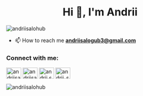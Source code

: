 <h1 align="center">Hi 👋, I'm Andrii</h1>

<p align="left"> <img src="https://komarev.com/ghpvc/?username=andriisalohub&label=Profile%20views&color=0e75b6&style=flat" alt="andriisalohub" /> </p>

- 📫 How to reach me **andriisalogub3@gmail.com**

<h3 align="left">Connect with me:</h3>
<p align="left">
<a href="https://twitter.com/andriisalohub" target="blank"><img align="center" src="https://raw.githubusercontent.com/rahuldkjain/github-profile-readme-generator/master/src/images/icons/Social/twitter.svg" alt="andriisalohub" height="30" width="40" /></a>
<a href="https://codesandbox.com/andriisalohub" target="blank"><img align="center" src="https://raw.githubusercontent.com/rahuldkjain/github-profile-readme-generator/master/src/images/icons/Social/codesandbox.svg" alt="andriisalohub" height="30" width="40" /></a>
<a href="https://instagram.com/andrii.salohub" target="blank"><img align="center" src="https://raw.githubusercontent.com/rahuldkjain/github-profile-readme-generator/master/src/images/icons/Social/instagram.svg" alt="andrii.salohub" height="30" width="40" /></a>
<a href="https://leetcode.com/u/AndriiSalohub/" target="blank"><img align="center" src="https://raw.githubusercontent.com/rahuldkjain/github-profile-readme-generator/master/src/images/icons/Social/leet-code.svg" alt="andrii_salohub" height="30" width="40" /></a>
</p>

<p><img align="center" src="https://github-readme-stats.vercel.app/api/top-langs?username=andriisalohub&show_icons=true&theme=tokyonight&locale=en&layout=compact" alt="andriisalohub" /></p>
